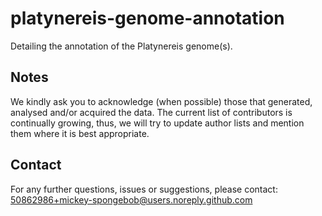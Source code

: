 # platynereis-genome-annotation
Detailing the annotation of the Platynereis genome(s).


## Notes
We kindly ask you to acknowledge (when possible) those that generated, analysed and/or acquired the data. The current list of
contributors is continually growing, thus, we will try to update author lists and mention them where it is best appropriate.

## Contact
For any further questions, issues or suggestions, please contact: 50862986+mickey-spongebob@users.noreply.github.com
